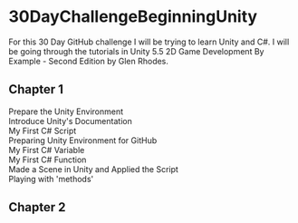 # 30DayChallengeBeginningUnity

For this 30 Day GitHub challenge I will be trying to learn Unity and C#. I will be going through the tutorials in Unity 5.5 2D Game Development By Example - Second Edition by Glen Rhodes.

## Chapter 1

Prepare the Unity Environment <br />
Introduce Unity's Documentation <br />
My First C# Script <br />
Preparing Unity Environment for GitHub <br />
My First C# Variable <br />
My First C# Function <br />
Made a Scene in Unity and Applied the Script <br /> 
Playing with 'methods'<br/>

## Chapter 2 